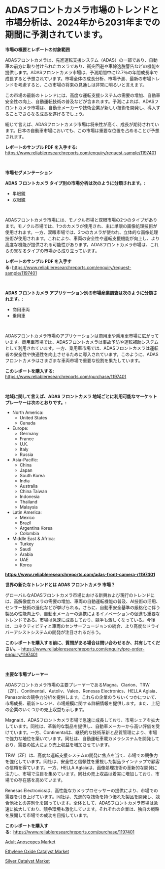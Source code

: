 <p><h1>ADASフロントカメラ市場のトレンドと市場分析は、2024年から2031年までの期間に予測されています。</h1></p><p><strong>市場の概要とレポートの対象範囲</strong></p>
<p><p>ADASフロントカメラは、先進運転支援システム（ADAS）の一部であり、自動車の前方に取り付けられたカメラであり、衝突回避や車線逸脱警告などの機能を提供します。ADASフロントカメラ市場は、予測期間中に12.7％の年間成長率で成長すると予想されています。市場全体の成長分析、市場予測、最新の市場トレンドを考慮すると、この市場の将来の見通しは非常に明るいと言えます。</p><p>この市場の最新のトレンドには、高度な運転支援システムの需要の増加、自動車安全性の向上、自動運転技術の普及などが含まれます。予測によれば、ADASフロントカメラ市場は、自動車メーカーや技術企業が新しい技術を開発し、導入することでさらなる成長を遂げるでしょう。</p><p>総じて言えば、ADASフロントカメラ市場は将来性が高く、成長が期待されています。日本の自動車市場においても、この市場は重要な位置を占めることが予想されます。</p></p>
<p><strong>レポートのサンプル PDF を入手する:</strong> <a href="https://www.reliableresearchreports.com/enquiry/request-sample/1197401">https://www.reliableresearchreports.com/enquiry/request-sample/1197401</a></p>
<p>&nbsp;</p>
<p><strong>市場セグメンテーション</strong></p>
<p><strong>ADAS フロントカメラ タイプ別の市場分析は次のように分類されます。:</strong></p>
<p><ul><li>単眼鏡</li><li>双眼鏡</li></ul></p>
<p>&nbsp;</p>
<p><p>ADASフロントカメラ市場には、モノクル市場と双眼市場の2つのタイプがあります。モノクル市場では、1つのカメラが使用され、主に単眼の画像処理技術が使用されます。一方、双眼市場では、2つのカメラが使われ、立体的な画像処理技術が使用されます。これにより、車両の安全性や運転支援機能が向上し、より高度な機能が提供される可能性があります。ADASフロントカメラ市場は、これらの異なるタイプの市場から成り立っています。</p></p>
<p><strong>レポートのサンプル PDF を入手する:</strong>&nbsp;<a href="https://www.reliableresearchreports.com/enquiry/request-sample/1197401">https://www.reliableresearchreports.com/enquiry/request-sample/1197401</a></p>
<p>&nbsp;</p>
<p><strong> ADAS フロントカメラ アプリケーション別の市場産業調査は次のように分類されます。:</strong></p>
<p><ul><li>商用車両</li><li>乗用車</li></ul></p>
<p>&nbsp;</p>
<p><p>ADASフロントカメラ市場のアプリケーションは商用車や乗用車市場に広がっています。商用車市場では、ADASフロントカメラは事故予防や運転補助システムとして利用されています。一方、乗用車市場では、ADASフロントカメラは運転者の安全性や快適性を向上させるために導入されています。このように、ADASフロントカメラはさまざまな車両市場で重要な役割を果たしています。</p></p>
<p><strong>このレポートを購入する:</strong>&nbsp; <a href="https://www.reliableresearchreports.com/purchase/1197401">https://www.reliableresearchreports.com/purchase/1197401</a></p>
<p>&nbsp;</p>
<p><strong>地域に関して言えば、ADAS フロントカメラ 地域ごとに利用可能なマーケットプレーヤーは次のとおりです。:</strong></p>
<p><ul>
    <li>
        North America:
        <ul>
            <li>United States</li>
            <li>Canada</li>
        </ul>
    </li>
    <li>
        Europe:
        <ul>
            <li>Germany</li>
            <li>France</li>
            <li>U.K.</li>
            <li>Italy</li>
            <li>Russia</li>
        </ul>
    </li>
    <li>
        Asia-Pacific:
        <ul>
            <li>China</li>
            <li>Japan</li>
            <li>South Korea</li>
            <li>India</li>
            <li>Australia</li>
            <li>China Taiwan</li>
            <li>Indonesia</li>
            <li>Thailand</li>
            <li>Malaysia</li>
        </ul>
    </li>
    <li>
        Latin America:
        <ul>
            <li>Mexico</li>
            <li>Brazil</li>
            <li>Argentina Korea</li>
            <li>Colombia</li>
        </ul>
    </li>
    <li>
        Middle East & Africa:
        <ul>
            <li>Turkey</li>
            <li>Saudi</li>
            <li>Arabia</li>
            <li>UAE</li>
            <li>Korea</li>
        </ul>
    </li>
    </ul></p>
<p><strong><a href="https://www.reliableresearchreports.com/adas-front-camera-r1197401">https://www.reliableresearchreports.com/adas-front-camera-r1197401</a></strong>&nbsp;</p>
<p><strong>世界の新たなトレンドとは ADAS フロントカメラ 市場？</strong></p>
<p><p>グローバルなADASフロントカメラ市場における新興および現行のトレンドには、高解像度カメラの需要の増加、車両の自動運転機能の普及、AI技術の活用、センサー技術の進化などが挙げられる。さらに、自動車安全基準の厳格化に伴う製品の性能向上や、自動車メーカーの連携によるイノベーションの促進も重要なトレンドである。市場は急速に成長しており、競争も激しくなっている。今後は、コネクティビティと車両のセンサーフュージョンの統合、より高度なドライバーアシストシステムの開発が注目されるだろう。</p></p>
<p><strong>このレポートを購入する前に、質問がある場合は問い合わせるか、共有してください。</strong>- <a href="https://www.reliableresearchreports.com/enquiry/pre-order-enquiry/1197401">https://www.reliableresearchreports.com/enquiry/pre-order-enquiry/1197401</a></p>
<p>&nbsp;</p>
<p><strong>主要な市場プレーヤー</strong></p>
<p><p>ADASフロントカメラ市場の主要プレーヤーであるMagna、Clarion、TRW（ZF）、Continental、Autoliv、Valeo、Renesas Electronics、HELLA Aglaia、Panasonicの競争力分析を提供します。これらの企業のうちいくつかについて、市場成長、最新トレンド、市場規模に関する詳細情報を提供します。また、上記の企業のいくつかの売上収益も示します。</p><p>Magnaは、ADASフロントカメラ市場で急速に成長しており、市場シェアを拡大しています。同社は、革新的な製品を提供し、自動車メーカーから高い評価を受けています。一方、Continentalは、継続的な技術革新と品質管理により、市場で強力な地位を築いています。同社は、自動運転車載カメラシステムを開発しており、需要の拡大により売上収益を増加させています。</p><p>TRW（ZF）は、高度な運転支援システムの開発に焦点を当て、市場での競争力を強化しています。同社は、安全性と信頼性を重視した製品ラインナップで顧客の信頼を得ています。一方、HELLA Aglaiaは、画像処理技術の革新的な開発に注力し、市場で注目を集めています。同社の売上収益は着実に増加しており、市場での存在感を高めています。</p><p>Renesas Electronicsは、高性能なカメラプロセッサーの提供により、市場での需要を引き上げています。同社は、先進的な技術を持つ優れた製品を開発し、競合他社との差別化を図っています。全体として、ADASフロントカメラ市場は急速に拡大しており、競争環境も激化しています。それぞれの企業は、独自の戦略を展開して市場での成功を目指しています。</p></p>
<p><strong>このレポートを購入する:</strong>&nbsp;&nbsp;<a href="https://www.reliableresearchreports.com/purchase/1197401">https://www.reliableresearchreports.com/purchase/1197401</a></p>
<p><p><a href="https://cute-banjo-8ca.notion.site/Adult-Anoscopes-Market-Insights-into-Market-CAGR-Market-Trends-and-Growth-Strategies-61c2f51b310149c393c3c21a224e66db">Adult Anoscopes Market</a></p><p><a href="https://issuu.com/reportprime-2/docs/ethylene-oxide-catalyst-market-size-2030.pptx">Ethylene Oxide Catalyst Market</a></p><p><a href="https://issuu.com/reportprime-2/docs/silver-catalyst-market-size-2030.pptx">Silver Catalyst Market</a></p></p>